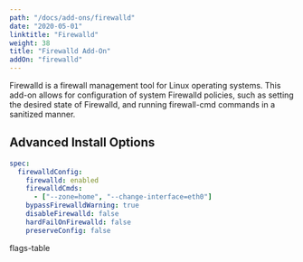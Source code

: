 ```yaml
---
path: "/docs/add-ons/firewalld"
date: "2020-05-01"
linktitle: "Firewalld"
weight: 38
title: "Firewalld Add-On"
addOn: "firewalld"
---
```


Firewalld is a firewall management tool for Linux operating systems.
This add-on allows for configuration of system Firewalld policies, such as setting the desired state of Firewalld, and running firewall-cmd commands in a sanitized manner.

## Advanced Install Options

```yaml
spec:
  firewalldConfig:
    firewalld: enabled
    firewalldCmds:
      - ["--zone=home", "--change-interface=eth0"]
    bypassFirewalldWarning: true
    disableFirewalld: false
    hardFailOnFirewalld: false
    preserveConfig: false
```

flags-table
